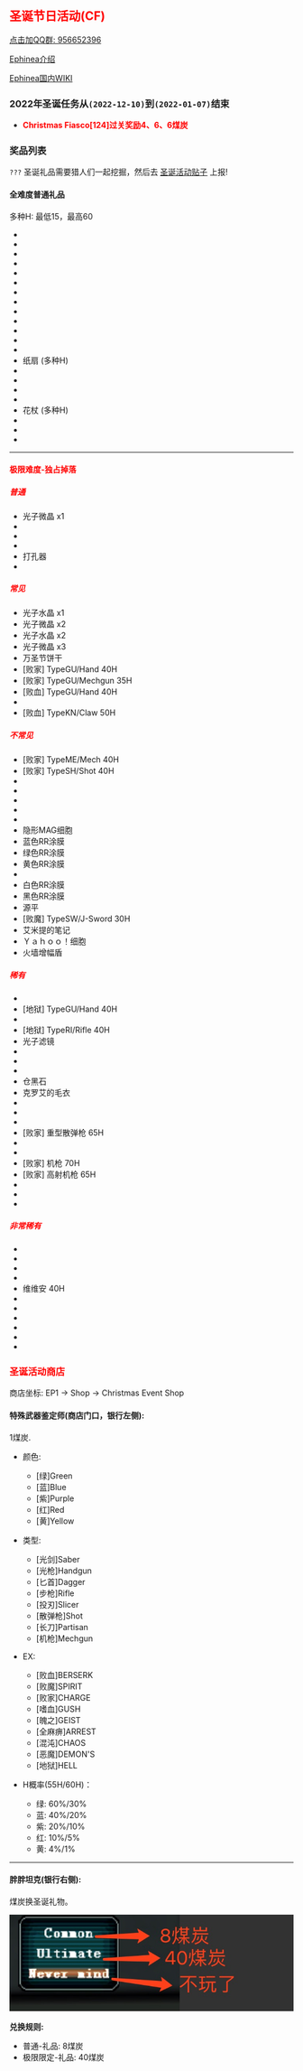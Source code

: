 ## <span style="color:red">圣诞节日活动(CF)</span>

<div>
    <a target="_blank"
       href="//shang.qq.com/wpa/qunwpa?idkey=95996b984b761d905d2d05e0ce765fa9ff720cfa9e6dbcde50fd179cd8867808">点击加QQ群: 956652396</a>
</div>

[Ephinea介绍](https://ephinea4haven.github.io/ephinea.html)

[Ephinea国内WIKI](https://ephinea4haven.github.io)

### 2022年圣诞任务从`(2022-12-10)`到`(2022-01-07)`结束

- <span style="font-weight: bolder;color:red">Christmas Fiasco[124]过关奖励4、6、6煤炭</span>


### 奖品列表
 `???` 圣诞礼品需要猎人们一起挖掘，然后去 [圣诞活动贴子](https://www.pioneer2.net/community/threads/ephinea-christmas-2022-event-thread.24852) 上报!
 
#### 全难度普通礼品
 多种H: 最低15，最高60

* 
* 
*  
*  
* 
* 
* 
* 
* 
* 
* 
* 
* 
* 纸扇 (多种H)
* 
* 
* 
* 
* 花杖 (多种H)
* 
* 
* 

--- 

#### <span style="color:red">极限难度-独占掉落</span>

##### <span style="color:red">普通</span>

* 光子微晶 x1
* 
* 
* 
* 打孔器
* 

##### <span style="color:red">常见</span>

* 光子水晶 x1
* 光子微晶 x2
* 光子水晶 x2
* 光子微晶 x3
* 万圣节饼干
* [败家] TypeGU/Hand 40H
* [败家] TypeGU/Mechgun 35H
* [败血] TypeGU/Hand 40H
* 
* [败血] TypeKN/Claw 50H

##### <span style="color:red">不常见</span>

* [败家] TypeME/Mech 40H
* [败家] TypeSH/Shot 40H
* 
* 
* 
* 
* 
* 隐形MAG细胞
* 蓝色RR涂膜
* 绿色RR涂膜
* 黄色RR涂膜
* 
* 白色RR涂膜
* 黑色RR涂膜
* 源平
* [败魔] TypeSW/J-Sword 30H
* 艾米提的笔记
* Ｙａｈｏｏ！细胞
* 火墙增幅盾

##### <span style="color:red">稀有</span> 

* 
* [地狱] TypeGU/Hand 40H
* 
* [地狱] TypeRI/Rifle 40H
* 光子滤镜
* 
* 
* 
* 仓黑石
* 克罗艾的毛衣
* 
* 
* 
* [败家] 重型散弹枪 65H
* 
* 
* [败家] 机枪 70H
* [败家] 高射机枪 65H
* 
*
* 

##### <span style="color:red">非常稀有</span>

* 
* 
* 
* 
* 维维安 40H
* 
* 
* 
* 
* 
* 

### <span style="color:red">圣诞活动商店</span>
   商店坐标: EP1 -> Shop -> Christmas Event Shop

#### 特殊武器鉴定师(商店门口，银行左侧):

   1煤炭.

- 颜色: 
  - [绿]Green
  - [蓝]Blue
  - [紫]Purple
  - [红]Red
  - [黄]Yellow
- 类型: 
  - [光剑]Saber
  - [光枪]Handgun
  - [匕首]Dagger
  - [步枪]Rifle
  - [投刃]Slicer
  - [散弹枪]Shot
  - [长刀]Partisan
  - [机枪]Mechgun
- EX:
  - [败血]BERSERK
  - [败魔]SPIRIT
  - [败家]CHARGE
  - [嗜血]GUSH
  - [魄之]GEIST
  - [全麻痹]ARREST
  - [混沌]CHAOS
  - [恶魔]DEMON'S
  - [地狱]HELL

- H概率(55H/60H)：

   - 绿: 60%/30%
   - 蓝: 40%/20%
   - 紫: 20%/10%
   - 红: 10%/5%
   - 黄: 4%/1%

--- 

#### 胖胖坦克(银行右侧):

   煤炭换圣诞礼物。
   
   ![煤炭兑换菜单](../static/img/coalexchange.png)

**兑换规则:**

- 普通-礼品: 8煤炭
- 极限限定-礼品: 40煤炭

